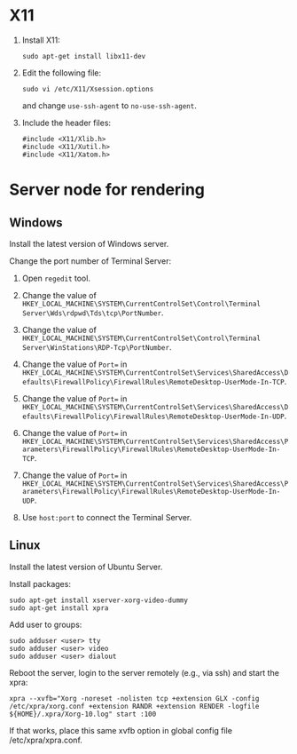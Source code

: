 ﻿<!--
#
# Copyright (c) 2015, Xin YUAN, courses of Zhejiang University
# All rights reserved.
#
# This program is free software; you can redistribute it and/or
# modify it under the terms of the 2-Clause BSD License.
#
# Author contact information:
#   yxxinyuan@zju.edu.cn
#
-->

# X11

1. Install X11:

	```
	sudo apt-get install libx11-dev
	```

1. Edit the following file:

	```
	sudo vi /etc/X11/Xsession.options
	```

	and change `use-ssh-agent` to `no-use-ssh-agent`.

1. Include the header files:

	```
	#include <X11/Xlib.h>
	#include <X11/Xutil.h>
	#include <X11/Xatom.h>
	```

# Server node for rendering

## Windows

Install the latest version of Windows server.

Change the port number of Terminal Server:

1. Open `regedit` tool.

1. Change the value of `HKEY_LOCAL_MACHINE\SYSTEM\CurrentControlSet\Control\Terminal Server\Wds\rdpwd\Tds\tcp\PortNumber`.

1. Change the value of `HKEY_LOCAL_MACHINE\SYSTEM\CurrentControlSet\Control\Terminal Server\WinStations\RDP-Tcp\PortNumber`.

1. Change the value of `Port=` in `HKEY_LOCAL_MACHINE\SYSTEM\CurrentControlSet\Services\SharedAccess\Defaults\FirewallPolicy\FirewallRules\RemoteDesktop-UserMode-In-TCP`.

1. Change the value of `Port=` in `HKEY_LOCAL_MACHINE\SYSTEM\CurrentControlSet\Services\SharedAccess\Defaults\FirewallPolicy\FirewallRules\RemoteDesktop-UserMode-In-UDP`.

1. Change the value of `Port=` in `HKEY_LOCAL_MACHINE\SYSTEM\CurrentControlSet\Services\SharedAccess\Parameters\FirewallPolicy\FirewallRules\RemoteDesktop-UserMode-In-TCP`.

1. Change the value of `Port=` in `HKEY_LOCAL_MACHINE\SYSTEM\CurrentControlSet\Services\SharedAccess\Parameters\FirewallPolicy\FirewallRules\RemoteDesktop-UserMode-In-UDP`.

1. Use `host:port` to connect the Terminal Server.

## Linux

Install the latest version of Ubuntu Server.

Install packages:

```
sudo apt-get install xserver-xorg-video-dummy
sudo apt-get install xpra
```

Add user to groups:

```
sudo adduser <user> tty
sudo adduser <user> video
sudo adduser <user> dialout
```

Reboot the server, login to the server remotely (e.g., via ssh) and start the xpra:

```
xpra --xvfb="Xorg -noreset -nolisten tcp +extension GLX -config /etc/xpra/xorg.conf +extension RANDR +extension RENDER -logfile ${HOME}/.xpra/Xorg-10.log" start :100
```

If that works, place this same xvfb option in global config file /etc/xpra/xpra.conf.
